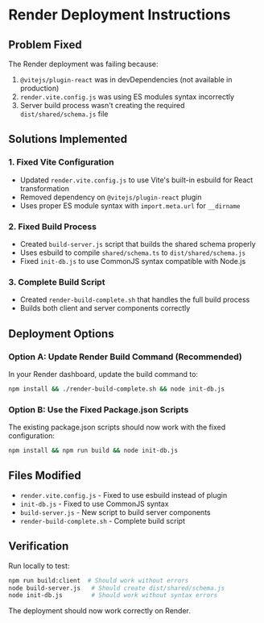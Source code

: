 # Render Deployment Instructions

## Problem Fixed
The Render deployment was failing because:
1. `@vitejs/plugin-react` was in devDependencies (not available in production)
2. `render.vite.config.js` was using ES modules syntax incorrectly
3. Server build process wasn't creating the required `dist/shared/schema.js` file

## Solutions Implemented

### 1. Fixed Vite Configuration
- Updated `render.vite.config.js` to use Vite's built-in esbuild for React transformation
- Removed dependency on `@vitejs/plugin-react` plugin
- Uses proper ES module syntax with `import.meta.url` for `__dirname`

### 2. Fixed Build Process
- Created `build-server.js` script that builds the shared schema properly
- Uses esbuild to compile `shared/schema.ts` to `dist/shared/schema.js`
- Fixed `init-db.js` to use CommonJS syntax compatible with Node.js

### 3. Complete Build Script
- Created `render-build-complete.sh` that handles the full build process
- Builds both client and server components correctly

## Deployment Options

### Option A: Update Render Build Command (Recommended)
In your Render dashboard, update the build command to:
```bash
npm install && ./render-build-complete.sh && node init-db.js
```

### Option B: Use the Fixed Package.json Scripts
The existing package.json scripts should now work with the fixed configuration:
```bash
npm install && npm run build && node init-db.js
```

## Files Modified
- `render.vite.config.js` - Fixed to use esbuild instead of plugin
- `init-db.js` - Fixed to use CommonJS syntax
- `build-server.js` - New script to build server components
- `render-build-complete.sh` - Complete build script

## Verification
Run locally to test:
```bash
npm run build:client  # Should work without errors
node build-server.js   # Should create dist/shared/schema.js
node init-db.js        # Should work without syntax errors
```

The deployment should now work correctly on Render.